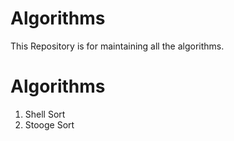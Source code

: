 # Algorithms
This Repository is for maintaining all the algorithms.

# Algorithms
1. Shell Sort
2. Stooge Sort

